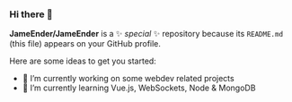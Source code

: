 ### Hi there 👋

**JameEnder/JameEnder** is a ✨ _special_ ✨ repository because its `README.md` (this file) appears on your GitHub profile.

Here are some ideas to get you started:

-   🔭 I’m currently working on some webdev related projects
-   🌱 I’m currently learning Vue.js, WebSockets, Node & MongoDB
